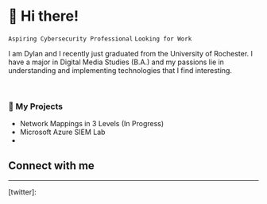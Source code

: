 # 👋 Hi there!


`Aspiring Cybersecurity Professional` `Looking for Work`

I am Dylan and I recently just graduated from the University of Rochester. I have a major in Digital Media Studies (B.A.) and my passions lie in understanding and implementing technologies that I find interesting.

<br>

### 👷 My Projects

- Network Mappings in 3 Levels (In Progress)
- Microsoft Azure SIEM Lab
- 

## Connect with me
---
[twitter]: 
